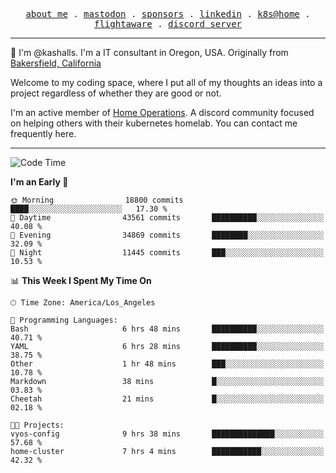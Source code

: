 <p align="center">
  <samp>
    <a href="https://jordanjones.org/">about me</a> .
    <a rel="me" href="https://mastodon.social/@kashall">mastodon</a> .
    <a href="https://github.com/sponsors/kashalls">sponsors</a> .
    <a href="https://linkedin.com/in/jordpjones">linkedin</a> .
    <a href="https://github.com/kashalls/home-cluster">k8s@home</a> .
    <a href="https://flightaware.com/adsb/stats/user/kashalls">flightaware</a> .
    <a href="https://discord.gg/V2WrCfqba9">discord server</a>
  </samp>
</p>

----------------------------------------------------------------

:wave: I'm @kashalls. I'm a IT consultant in Oregon, USA. Originally from [Bakersfield, California](https://maps.app.goo.gl/QQMtywTWghpXB6Tu6)

Welcome to my coding space, where I put all of my thoughts an ideas into a project regardless of whether they are good or not.

I'm an active member of [Home Operations](https://discord.gg/home-operations). A discord community focused on helping others with their kubernetes homelab. You can contact me frequently here.

----------------------------------------------------------------
<!--START_SECTION:waka-->
![Code Time](http://img.shields.io/badge/Code%20Time-1%2C879%20hrs%2016%20mins-blue)

**I'm an Early 🐤** 

```text
🌞 Morning                18800 commits       ████░░░░░░░░░░░░░░░░░░░░░   17.30 % 
🌆 Daytime                43561 commits       ██████████░░░░░░░░░░░░░░░   40.08 % 
🌃 Evening                34869 commits       ████████░░░░░░░░░░░░░░░░░   32.09 % 
🌙 Night                  11445 commits       ███░░░░░░░░░░░░░░░░░░░░░░   10.53 % 
```


📊 **This Week I Spent My Time On** 

```text
🕑︎ Time Zone: America/Los_Angeles

💬 Programming Languages: 
Bash                     6 hrs 48 mins       ██████████░░░░░░░░░░░░░░░   40.71 % 
YAML                     6 hrs 28 mins       ██████████░░░░░░░░░░░░░░░   38.75 % 
Other                    1 hr 48 mins        ███░░░░░░░░░░░░░░░░░░░░░░   10.78 % 
Markdown                 38 mins             █░░░░░░░░░░░░░░░░░░░░░░░░   03.83 % 
Cheetah                  21 mins             █░░░░░░░░░░░░░░░░░░░░░░░░   02.18 % 

🐱‍💻 Projects: 
vyos-config              9 hrs 38 mins       ██████████████░░░░░░░░░░░   57.68 % 
home-cluster             7 hrs 4 mins        ███████████░░░░░░░░░░░░░░   42.32 % 
```


<!--END_SECTION:waka-->